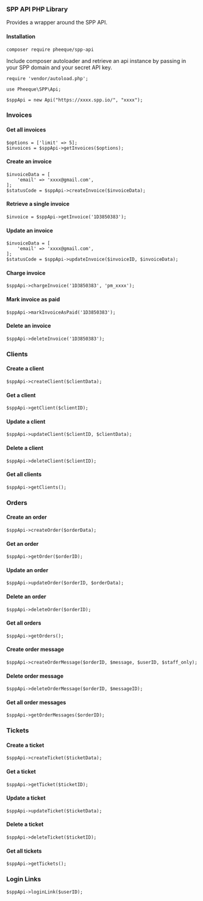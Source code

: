 ### SPP API PHP Library
Provides a wrapper around the SPP API.


#### Installation

`composer require pheeque/spp-api`

Include composer autoloader and retrieve an api instance by passing in your SPP domain and your secret API key.

```
require 'vendor/autoload.php';

use Pheeque\SPP\Api;

$sppApi = new Api("https://xxxx.spp.io/", "xxxx");
```

### Invoices
#### Get all invoices
```
$options = ['limit' => 5];
$invoices = $sppApi->getInvoices($options);
```

#### Create an invoice
```
$invoiceData = [
    'email' => 'xxxx@gmail.com',
];
$statusCode = $sppApi->createInvoice($invoiceData);
```

#### Retrieve a single invoice
```
$invoice = $sppApi->getInvoice('1D3850383');
```

#### Update an invoice
```
$invoiceData = [
    'email' => 'xxxx@gmail.com',
];
$statusCode = $sppApi->updateInvoice($invoiceID, $invoiceData);
```

#### Charge invoice
```
$sppApi->chargeInvoice('1D3850383', 'pm_xxxx');
```

#### Mark invoice as paid
```
$sppApi->markInvoiceAsPaid('1D3850383');
```

#### Delete an invoice
```
$sppApi->deleteInvoice('1D3850383');
```

### Clients

#### Create a client
```
$sppApi->createClient($clientData);
```

#### Get a client
```
$sppApi->getClient($clientID);
```

#### Update a client
```
$sppApi->updateClient($clientID, $clientData);
```

#### Delete a client
```
$sppApi->deleteClient($clientID);
```

#### Get all clients
```
$sppApi->getClients();
```

### Orders

#### Create an order
```
$sppApi->createOrder($orderData);
```

#### Get an order
```
$sppApi->getOrder($orderID);
```

#### Update an order
```
$sppApi->updateOrder($orderID, $orderData);
```

#### Delete an order
```
$sppApi->deleteOrder($orderID);
```

#### Get all orders
```
$sppApi->getOrders();
```

#### Create order message
```
$sppApi->createOrderMessage($orderID, $message, $userID, $staff_only);
```

#### Delete order message
```
$sppApi->deleteOrderMessage($orderID, $messageID);
```

#### Get all order messages
```
$sppApi->getOrderMessages($orderID);
```

### Tickets

#### Create a ticket
```
$sppApi->createTicket($ticketData);
```

#### Get a ticket
```
$sppApi->getTicket($ticketID);
```

#### Update a ticket
```
$sppApi->updateTicket($ticketData);
```

#### Delete a ticket
```
$sppApi->deleteTicket($ticketID);
```

#### Get all tickets
```
$sppApi->getTickets();
```


### Login Links
```
$sppApi->loginLink($userID);
```